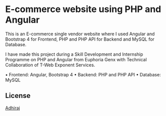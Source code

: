 # E-commerce website using PHP and Angular

This is an E-commerce single vendor website where I used Angular and Bootstrap 4 for Frontend, PHP and PHP API for Backend and MySQL for Database. 


I have made this project during a Skill Development and Internship Programme on PHP and Angular from Euphoria Genx with Technical Collaboration of T-Web Exponent Services.

• Frontend: Angular, Bootstrap 4
• Backend: PHP and PHP API 
• Database: MySQL


## License
[Adhiraj](https://github.com/adhirajcs)
